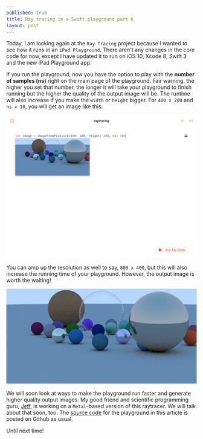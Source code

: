 ```yaml
---
published: true
title: Ray tracing in a Swift playground part 6
layout: post
---
```

Today, I am looking again at the `Ray Tracing` project because I wanted to see how it runs in an `iPad Playground`. There aren't any changes in the core code for now, except I have updated it to run on iOS 10, Xcode 8, Swift 3 and the new iPad Playground app. 

If you run the playground, now you have the option to play with the __number of samples (ns)__ right on the main page of the playground. Fair warning, the higher you set that number, the longer it will take your playground to finish running but the higher the quality of the output image will be. The runtime will also increase if you make the `width` or `height` bigger. For `400 x 200` and `ns = 10`, you will get an image like this:

![alt text](https://github.com/MetalKit/images/raw/master/raytracing_01.png "1")

You can amp up the resolution as well to say, `800 x 400`, but this will also increase the running time of your playground. However, the output image is worth the waiting!

![alt text](https://github.com/MetalKit/images/raw/master/raytracing_02.png "2")

We will soon look at ways to make the playground run faster and generate higher quality output images. My good friend and scientific programming guru, [Jeff](https://twitter.com/hyperjeff/), is working on a `Metal`-based version of this raytracer. We will talk about that soon, too. The [source code](https://github.com/MetalKit/raytracing) for the playground in this article is posted on Github as usual.

Until next time!